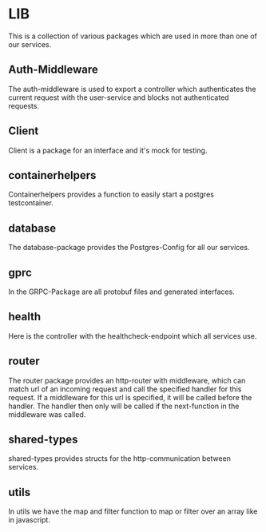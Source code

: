 # LIB

This is a collection of various packages which are used in more than one of our services.

## Auth-Middleware

The auth-middleware is used to export a controller which authenticates the current request with the user-service and blocks not authenticated requests.

## Client

Client is a package for an interface and it's mock for testing.

## containerhelpers

Containerhelpers provides a function to easily start a postgres testcontainer.

## database

The database-package provides the Postgres-Config for all our services.

## gprc

In the GRPC-Package are all protobuf files and generated interfaces.

## health

Here is the controller with the healthcheck-endpoint which all services use.

## router

The router package provides an http-router with middleware, which can match url of an incoming request and call the specified handler for this request. If a middleware for this url is specified, it will be called before the handler. The handler then only will be called if the next-function in the middleware was called.

## shared-types

shared-types provides structs for the http-communication between services.

## utils

In utils we have the map and filter function to map or filter over an array like in javascript.
